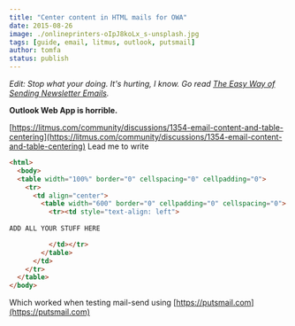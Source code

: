 ```yaml
---
title: "Center content in HTML mails for OWA"
date: 2015-08-26
image: ./onlineprinters-oIpJ8koLx_s-unsplash.jpg
tags: [guide, email, litmus, outlook, putsmail]
author: tomfa
status: publish
---
```


_Edit: Stop what your doing. It's hurting, I know. Go read [The Easy Way of Sending Newsletter Emails](http://notes.webutvikling.org/the-easy-way-of-sending-newsletter-emails/)._ 

**Outlook Web App is horrible.** 

[https://litmus.com/community/discussions/1354-email-content-and-table-centering](https://litmus.com/community/discussions/1354-email-content-and-table-centering) Lead me to write

```html
<html>
  <body>
  <table width="100%" border="0" cellspacing="0" cellpadding="0">
    <tr>
      <td align="center">
        <table width="600" border="0" cellpadding="0" cellspacing="0">
          <tr><td style="text-align: left">
        
ADD ALL YOUR STUFF HERE

          </td></tr>
        </table>
      </td>
    </tr>
  </table>
</body>
```

Which worked when testing mail-send using [https://putsmail.com](https://putsmail.com)
